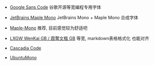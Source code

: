 * [Google Sans Code](https://github.com/googlefonts/googlesans-code) 谷歌开源等宽编程专用字体

* [JetBrains Maple Mono](https://github.com/SpaceTimee/Fusion-JetBrainsMapleMono)
JetBrains Mono + Maple Mono 合成字体

* [Maple-Mono](https://github.com/subframe7536/Maple-font)
推荐, 目前感觉较为舒适吧

* [LXGW WenKai GB / 霞鹜文楷 GB](https://github.com/lxgw/LxgwWenkaiGB)
等宽, markdown表格格式化 也能对齐

* [Cascadia Code](https://github.com/microsoft/cascadia-code)
* [UbuntuMono](https://github.com/powerline/fonts/tree/master/UbuntuMono)
